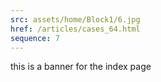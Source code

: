 ```yaml
---
src: assets/home/Block1/6.jpg
href: /articles/cases_64.html
sequence: 7
---
```


this is a banner for the index page